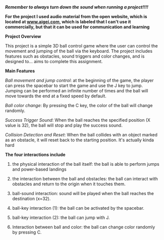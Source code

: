 ***Remember to always turn down the sound when running a project!!!!***

**For the project I used audio material from the open website, which is located at www.aigei.com, which is labeled that I can't use it commercially, but that it can be used for communication and learning**

**Project Overview**

This project is a simple 3D ball control game where the user can control the movement and jumping of the ball via the keyboard. The project includes features such as obstacles, sound triggers and color changes, and is designed to... aims to complete this assignment.

**Main Features**

*Ball movement and jump control*: at the beginning of the game, the player can press the spacebar to start the game and use the J key to jump. Jumping can be performed an infinite number of times and the ball will move towards the end at a fixed speed by default.

*Ball color change*: By pressing the C key, the color of the ball will change randomly.

*Success Trigger Sound*: When the ball reaches the specified position (X value is 32), the ball will stop and play the success sound.

*Collision Detection and Reset*: When the ball collides with an object marked as an obstacle, it will reset back to the starting position. It's actually kinda hard


**The four interactions include**

1. the physical interaction of the ball itself: the ball is able to perform jumps and power-based landings

2. the interaction between the ball and obstacles: the ball can interact with obstacles and return to the origin when it touches them.

3. ball-sound interaction: sound will be played when the ball reaches the destination (x=32).

4. ball-key interaction (1): the ball can be activated by the spacebar.

5. ball-key interaction (2): the ball can jump with J.

6. Interaction between ball and color: the ball can change color randomly by pressing C.
